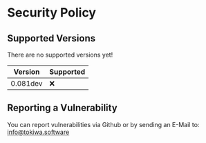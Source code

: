 # Security Policy

## Supported Versions

There are no supported versions yet!

| Version  | Supported          |
| -------  | ------------------ |
| 0.081dev | :x:                |

## Reporting a Vulnerability

You can report vulnerabilities via Github or by sending an E-Mail to: info@tokiwa.software
